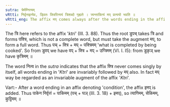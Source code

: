 ```yaml
---
sutra: त्रेर्मम्नित्यम्
vRtti: निर्वृत्तइत्येव, ड्वितः क्त्रिरित्ययं त्रिशब्दो गृह्यते । त्र्यन्तान्नित्यं मप् प्रत्ययो भवति ॥
vRtti_eng: The affix मप् comes always after the words ending in the affix त्रि, the in sense of 'completed thereby',
---
```

The त्रि here refers to the affix '_ktri_' (III. 3. 88). Thus the root डुपच् takes त्रि and forms पक्त्रि, which is not a complete word, but must take the augment मप्, to form a full word. Thus पच् + क्त्रि + मप् = पक्त्रिमम् 'what is completed by being cooked'. So from डुवप् we have वप् + क्त्रि + मप् = उप्त्रिमम् (VI. I. I5): from डुकृञ् we have कृत्रिमम् ॥

The word नित्य in the _sutra_ indicates that the affix क्त्रि never comes singly by itself, all words ending in '_Ktri_' are invariably followed by मप् also. In fact मप् way be regarded as an invariable augment of the affix '_Ktri_'.

Vart:- After a word ending in an affix denoting 'condition', the affix इमप् is added. Thus पाकेन निर्वृत्तं = पाकिमम् (पच् + घञ् (III. 3. 18) + इमप्), so त्यागिमम्, सेकिमम्, कुट्टिमम् ॥
